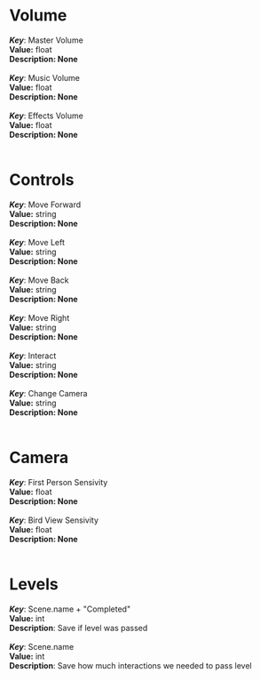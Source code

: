<h1>Volume</h1>

<i><b>Key</b></i>: Master Volume <br><b>Value:</b> float<br><b>Description: None</b><br><br>
<i><b>Key</b></i>: Music Volume <br><b>Value:</b> float<br><b>Description: None</b><br><br>
<i><b>Key</b></i>: Effects Volume <br><b>Value:</b> float<br><b>Description: None</b><br><br>

<h1>Controls</h1>

<i><b>Key</b></i>: Move Forward <br><b>Value:</b> string<br><b>Description: None</b><br><br>
<i><b>Key</b></i>: Move Left <br><b>Value:</b> string<br><b>Description: None</b><br><br>
<i><b>Key</b></i>: Move Back <br><b>Value:</b> string<br><b>Description: None</b><br><br>
<i><b>Key</b></i>: Move Right <br><b>Value:</b> string<br><b>Description: None</b><br><br>
<i><b>Key</b></i>: Interact <br><b>Value:</b> string<br><b>Description: None</b><br><br>
<i><b>Key</b></i>: Change Camera <br><b>Value:</b> string<br><b>Description: None</b><br><br>

<h1>Camera</h1>
<i><b>Key</b></i>: First Person Sensivity <br><b>Value:</b> float<br><b>Description: None</b><br><br>
<i><b>Key</b></i>: Bird View Sensivity <br><b>Value:</b> float<br><b>Description: None</b><br><br>

<h1>Levels</h1>
<i><b>Key</b></i>: Scene.name + "Completed" <br><b>Value:</b> int<br><b>Description</b>: Save if level was passed<br><br>
  <i><b>Key</b></i>: Scene.name <br><b>Value:</b> int<br><b>Description</b>: Save how much interactions we needed to pass level<br><br>
